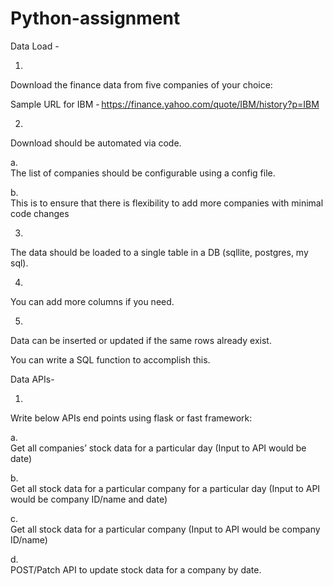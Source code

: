 # Python-assignment

Data Load - 


1.    
Download the finance data from five companies of your choice: 


Sample URL for IBM - https://finance.yahoo.com/quote/IBM/history?p=IBM 


2.    
Download should be automated via code. 


a.    
The list of companies should be configurable using a config file. 


b.    
This is to ensure that there is flexibility to add more companies with minimal code changes 


3.    
The data should be loaded to a single table in a DB (sqllite, postgres, my sql). 


4.    
You can add more columns if you need. 


5.    
Data can be inserted or updated if the same rows already exist. 


You can write a SQL function to accomplish this. 


 


Data APIs- 


1.    
Write below APIs end points using flask or fast framework: 


a.    
Get all companies’ stock data for a particular day (Input to API would be date) 


b.    
Get all stock data for a particular company for a particular day (Input to API would be company ID/name and date) 


c.     
Get all stock data for a particular company (Input to API would be company ID/name) 


d.    
POST/Patch API to update stock data for a company by date. 


